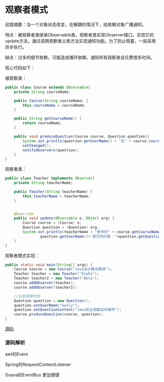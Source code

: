 # 观察者模式   

前提摘要：当一个对象状态改变，在解耦的情况下，给依赖对象广播通知。

特点：被观察者类继承Observable类，观察者类实现Observer接口、实现它的update方法，通过调用观察者父类方法实现通知功能。为了防止阻塞，一般采用异步执行。

缺点：过多的细节依赖，可能造成循环依赖。通知所有观察者会花费很多时间。

核心代码如下：

被观察类：

```java
public class Course extends Observable{
    private String courseName;

    public Course(String courseName) {
        this.courseName = courseName;
    }

    public String getCourseName() {
        return courseName;
    }

    public void produceQuestion(Course course, Question question){
        System.out.println(question.getUserName() + "在" + course.courseName+"提交了一个问题");
        setChanged();
        notifyObservers(question);
    }
}
```

观察者类：

```java
public class Teacher implements Observer{
    private String teacherName;

    public Teacher(String teacherName) {
        this.teacherName = teacherName;
    }


    @Override
    public void update(Observable o, Object arg) {
        Course course = (Course) o;
        Question question = (Question) arg;
        System.out.println(teacherName + "老师的" + course.getCourseName()+"课程接收到一个"+
                question.getUserName()+"提交的问答："+question.getQuestionContent());
    }
}
```

观察者模式实现：

```java
public static void main(String[] args) {
    Course course = new Course("Java设计模式精讲");
    Teacher teacher = new Teacher("Alpha");
    Teacher teacher2 = new Teacher("Beta");
    course.addObserver(teacher);
    course.addObserver(teacher2);

    //业务逻辑代码
    Question question = new Question();
    question.setUserName("Geely");
    question.setQuestionContent("Java的主函数如何编写");
    course.produceQuestion(course, question);
}
```

[源码](..\SourceCode\defign_pattern\src\main\java\com\geely\design\pattern\behavioral\observer)    

### 源码解析

awt的Event

Spring的RequestContextListener

Guava的EventBus  更加便捷

